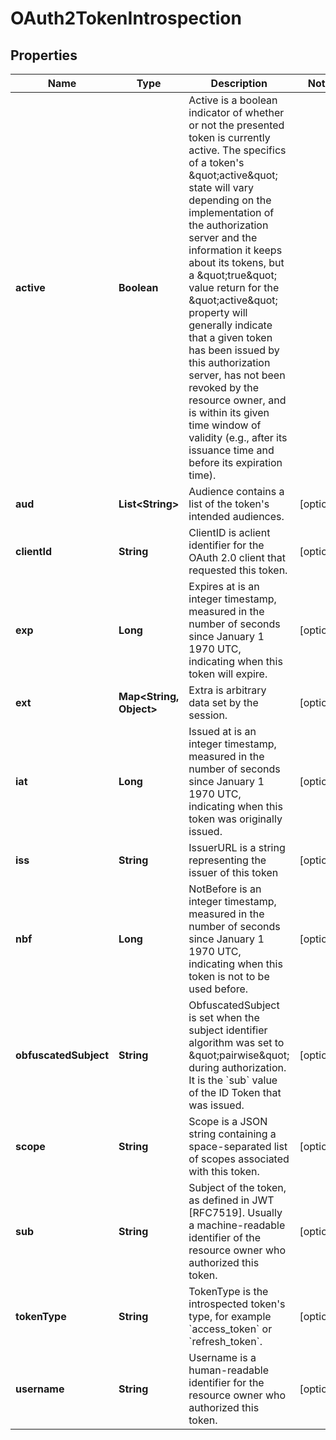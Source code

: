 
# OAuth2TokenIntrospection

## Properties
Name | Type | Description | Notes
------------ | ------------- | ------------- | -------------
**active** | **Boolean** | Active is a boolean indicator of whether or not the presented token is currently active.  The specifics of a token&#39;s \&quot;active\&quot; state will vary depending on the implementation of the authorization server and the information it keeps about its tokens, but a \&quot;true\&quot; value return for the \&quot;active\&quot; property will generally indicate that a given token has been issued by this authorization server, has not been revoked by the resource owner, and is within its given time window of validity (e.g., after its issuance time and before its expiration time). | 
**aud** | **List&lt;String&gt;** | Audience contains a list of the token&#39;s intended audiences. |  [optional]
**clientId** | **String** | ClientID is aclient identifier for the OAuth 2.0 client that requested this token. |  [optional]
**exp** | **Long** | Expires at is an integer timestamp, measured in the number of seconds since January 1 1970 UTC, indicating when this token will expire. |  [optional]
**ext** | **Map&lt;String, Object&gt;** | Extra is arbitrary data set by the session. |  [optional]
**iat** | **Long** | Issued at is an integer timestamp, measured in the number of seconds since January 1 1970 UTC, indicating when this token was originally issued. |  [optional]
**iss** | **String** | IssuerURL is a string representing the issuer of this token |  [optional]
**nbf** | **Long** | NotBefore is an integer timestamp, measured in the number of seconds since January 1 1970 UTC, indicating when this token is not to be used before. |  [optional]
**obfuscatedSubject** | **String** | ObfuscatedSubject is set when the subject identifier algorithm was set to \&quot;pairwise\&quot; during authorization. It is the &#x60;sub&#x60; value of the ID Token that was issued. |  [optional]
**scope** | **String** | Scope is a JSON string containing a space-separated list of scopes associated with this token. |  [optional]
**sub** | **String** | Subject of the token, as defined in JWT [RFC7519]. Usually a machine-readable identifier of the resource owner who authorized this token. |  [optional]
**tokenType** | **String** | TokenType is the introspected token&#39;s type, for example &#x60;access_token&#x60; or &#x60;refresh_token&#x60;. |  [optional]
**username** | **String** | Username is a human-readable identifier for the resource owner who authorized this token. |  [optional]



